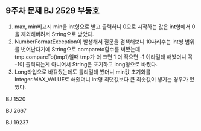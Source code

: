 9주차 문제
BJ 2529 부등호
-----------------
1. max, min비교시 min을 int형으로 받고 출력하니 0으로 시작하는 값은 int형에서 0을 제외해버려서 String으로 받았다.
2. NumberFormatException이 발생해서 질문을 검색해보니 10자리수는 int형 범위를 벗어난다기에 String으로 compareto함수를 써봤는데
   tmp.compareTo(tmp1)일때 tmp가 더 크면 1 더 작으면 -1 이라길래 해봤더니 꼭 -1이 출력되는게 아니어서 String은 포기하고 long형으로 바꿨다.
3. Long타입으로 바꿔줬는데도 틀리길래 봤더니 min값 초기화를 Integer.MAX_VALUE로 해줬더니 int형 최댓값보다 큰 최솟값이 생기는 경우가 있었다.

BJ 1520

BJ 2667

BJ 19237
